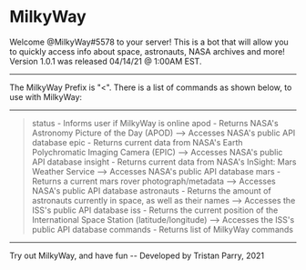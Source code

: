 # MilkyWay

Welcome @MilkyWay#5578 to your server! This is a bot that will allow you to quickly access info about space, astronauts, NASA archives and more! Version 1.0.1 was released 04/14/21 @ 1:00AM EST.

-------------------------------------------------------------------------------------------------------------------------------------------------------------------------

The MilkyWay Prefix is "<". There is a list of commands as shown below, to use with MilkyWay:

-------------------------------------------------------------------------------------------------------------------------------------------------------------------------

>status - Informs user if MilkyWay is online
>apod - Returns NASA's Astronomy Picture of the Day (APOD) --> Accesses NASA's public API database
>epic - Returns current data from NASA's Earth Polychromatic Imaging Camera (EPIC) --> Accesses NASA's public API database
>insight - Returns current data from NASA's InSight: Mars Weather Service --> Accesses NASA's public API database
>mars - Returns a current mars rover photograph/metadata --> Accesses NASA's public API database
>astronauts - Returns the amount of astronauts currently in space, as well as their names --> Accesses the ISS's public API database
>iss - Returns the current position of the International Space Station (latitude/longitude) --> Accesses the ISS's public API database
>commands - Returns list of MilkyWay commands

-------------------------------------------------------------------------------------------------------------------------------------------------------------------------

Try out MilkyWay, and have fun -- Developed by Tristan Parry, 2021
